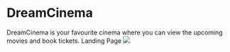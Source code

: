 # DreamCinema

DreamCinema is your favourite cinema where you can view the upcoming movies and book tickets.
Landing Page
<img src="./screenshots/landingpage_preview.png">
